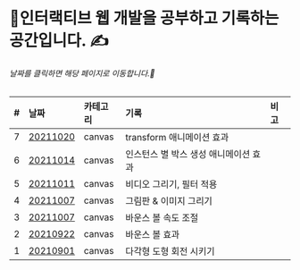 # 🎇인터랙티브 웹 개발을 공부하고 기록하는 공간입니다. ✍

###### 날짜를 클릭하면 해당 페이지로 이동합니다.🚗      

   
| #   | 날짜                                                                              | 카테고리     | 기록                                                    | 비고 |
| :-- | :-------------------------------------------------------------------------------- | :----------- | :------------------------------------------------------ | :--- |
| 7   | [20211020](https://minsangkimme.github.io/learn-interactive-dev/interaction/index02.html)                                          | canvas  | transform 애니메이션 효과                           |      |
| 6   | [20211014](https://minsangkimme.github.io/learn-interactive-dev/interaction/index.html)                                          | canvas  | 인스턴스 별 박스 생성 애니메이션 효과                           |      |
| 5   | [20211011](https://minsangkimme.github.io/learn-interactive-dev/canvasVideo/index.html)                                          | canvas  | 비디오 그리기, 필터 적용                           |      |
| 4   | [20211007](https://minsangkimme.github.io/learn-interactive-dev/drawImage/index.html)                                          | canvas  | 그림판 & 이미지 그리기                           |      |
| 3   | [20211007](https://minsangkimme.github.io/learn-interactive-dev/animationFrame/index.html)                                          | canvas  | 바운스 볼 속도 조절                           |      |
| 2   | [20210922](https://minsangkimme.github.io/learn-interactive-dev/bounceBall/index.html)                                          | canvas  | 바운스 볼 효과                           |      |
| 1   | [20210901](https://minsangkimme.github.io/learn-interactive-dev/polygon/index.html)                                          | canvas  | 다각형 도형 회전 시키기                           |      |
